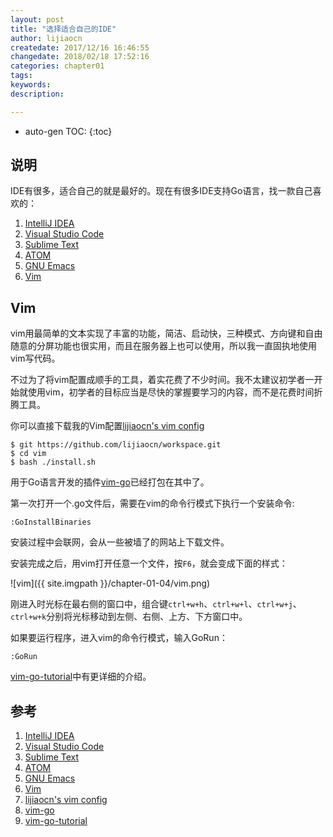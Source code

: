 ```yaml
---
layout: post
title: "选择适合自己的IDE"
author: lijiaocn
createdate: 2017/12/16 16:46:55
changedate: 2018/02/18 17:52:16
categories: chapter01
tags:
keywords:
description: 

---
```


* auto-gen TOC:
{:toc}

## 说明

IDE有很多，适合自己的就是最好的。现在有很多IDE支持Go语言，找一款自己喜欢的：

1. [IntelliJ IDEA][1]
2. [Visual Studio Code][2]
3. [Sublime Text][3]
4. [ATOM][4]
5. [GNU Emacs][5]
6. [Vim][6]

## Vim

vim用最简单的文本实现了丰富的功能，简洁、启动快，三种模式、方向键和自由随意的分屏功能也很实用，而且在服务器上也可以使用，所以我一直固执地使用vim写代码。

不过为了将vim配置成顺手的工具，着实花费了不少时间。我不太建议初学者一开始就使用vim，初学者的目标应当是尽快的掌握要学习的内容，而不是花费时间折腾工具。

你可以直接下载我的Vim配置[lijiaocn's vim config][7]

	$ git https://github.com/lijiaocn/workspace.git
	$ cd vim
	$ bash ./install.sh

用于Go语言开发的插件[vim-go][8]已经打包在其中了。

第一次打开一个.go文件后，需要在vim的命令行模式下执行一个安装命令:

	:GoInstallBinaries

安装过程中会联网，会从一些被墙了的网站上下载文件。

安装完成之后，用vim打开任意一个文件，按`F6`，就会变成下面的样式：

![vim]({{ site.imgpath }}/chapter-01-04/vim.png)

刚进入时光标在最右侧的窗口中，组合键`ctrl+w+h`、`ctrl+w+l`、`ctrl+w+j`、`ctrl+w+k`分别将光标移动到左侧、右侧、上方、下方窗口中。

如果要运行程序，进入vim的命令行模式，输入GoRun：

	:GoRun

[vim-go-tutorial][9]中有更详细的介绍。

## 参考

1. [IntelliJ IDEA][1]
2. [Visual Studio Code][2]
3. [Sublime Text][3]
4. [ATOM][4]
5. [GNU Emacs][5]
6. [Vim][6]
7. [lijiaocn's vim config][7]
8. [vim-go][8]
9. [vim-go-tutorial][9]

[1]: http://www.jetbrains.com/idea/  "IntelliJ IDEA"
[2]: https://code.visualstudio.com/  "Visual Studio Code"
[3]: https://www.sublimetext.com/ "Sublime Text"
[4]: https://atom.io/ "ATOM"
[5]: https://www.gnu.org/software/emacs/download.html "GNU Emacs"
[6]: http://www.vim.org/ "Vim"
[7]: https://github.com/lijiaocn/workspace/tree/master/vim "lijiaocn's vim config"
[8]: https://github.com/fatih/vim-go "vim-go"
[9]: https://github.com/fatih/vim-go-tutorial "vim-go-tutorial"
